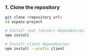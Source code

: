### 1. Clone the repository
```bash
git clone <repository_url>
cd ezpass-project

# Install root (server) dependencies
npm install

# Install client dependencies
npm install --prefix client
